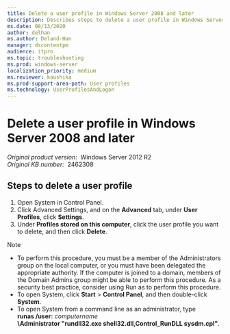 ```yaml
---
title: Delete a user profile in Windows Server 2008 and later
description: Describes steps to delete a user profile in Windows Server 2008 and later.
ms.date: 08/13/2020
author: delhan
ms.author: Deland-Han
manager: dscontentpm
audience: itpro
ms.topic: troubleshooting
ms.prod: windows-server
localization_priority: medium
ms.reviewer: kaushika
ms.prod-support-area-path: User profiles
ms.technology: UserProfilesAndLogon 
---
```

# Delete a user profile in Windows Server 2008 and later

_Original product version:_ &nbsp;Windows Server 2012 R2  
_Original KB number:_ &nbsp;2462308

## Steps to delete a user profile

 1. Open System in Control Panel.
 2. Click Advanced Settings, and on the **Advanced** tab, under **User Profiles**, click **Settings**.
 3. Under **Profiles stored on this computer**, click the user profile you want to delete, and then click **Delete**.

> [!NOTE]
>
> - To perform this procedure, you must be a member of the Administrators group on the local computer, or you must have been delegated the appropriate authority. If the computer is joined to a domain, members of the Domain Admins group might be able to perform this procedure. As a security best practice, consider using Run as to perform this procedure.
> - To open System, click **Start** > **Control Panel**, and then double-click **System**.  
> - To open System from a command line as an administrator, type **runas /user:** *computername* **\Administrator "rundll32.exe shell32.dll,Control_RunDLL sysdm.cpl"**.
